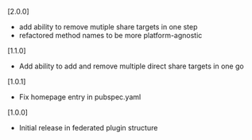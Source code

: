 [2.0.0]
* add ability to remove mutiple share targets in one step
* refactored method names to be more platform-agnostic

[1.1.0]
* Add ability to add and remove multiple direct share targets in one go

[1.0.1]
* Fix homepage entry in pubspec.yaml

[1.0.0]
* Initial release in federated plugin structure
